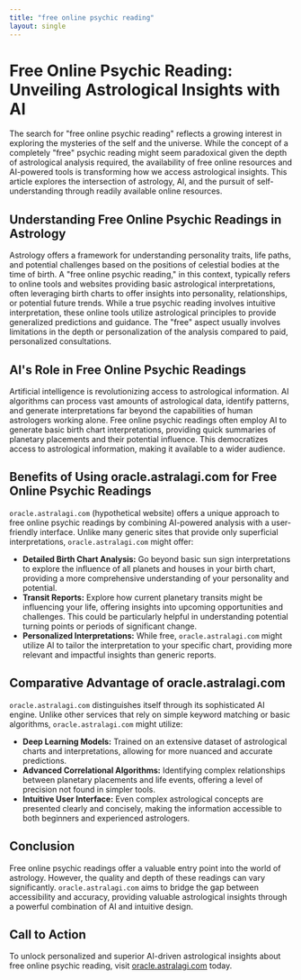 ```yaml
---
title: "free online psychic reading"
layout: single
---
```


# Free Online Psychic Reading: Unveiling Astrological Insights with AI

The search for "free online psychic reading" reflects a growing interest in exploring the mysteries of the self and the universe.  While the concept of a completely "free" psychic reading might seem paradoxical given the depth of astrological analysis required, the availability of free online resources and AI-powered tools is transforming how we access astrological insights. This article explores the intersection of astrology, AI, and the pursuit of self-understanding through readily available online resources.

## Understanding Free Online Psychic Readings in Astrology

Astrology offers a framework for understanding personality traits, life paths, and potential challenges based on the positions of celestial bodies at the time of birth.  A "free online psychic reading," in this context, typically refers to online tools and websites providing basic astrological interpretations, often leveraging birth charts to offer insights into personality, relationships, or potential future trends. While a true psychic reading involves intuitive interpretation, these online tools utilize astrological principles to provide generalized predictions and guidance.  The "free" aspect usually involves limitations in the depth or personalization of the analysis compared to paid, personalized consultations.

## AI's Role in Free Online Psychic Readings

Artificial intelligence is revolutionizing access to astrological information. AI algorithms can process vast amounts of astrological data, identify patterns, and generate interpretations far beyond the capabilities of human astrologers working alone.  Free online psychic readings often employ AI to generate basic birth chart interpretations, providing quick summaries of planetary placements and their potential influence.  This democratizes access to astrological information, making it available to a wider audience.

## Benefits of Using oracle.astralagi.com for Free Online Psychic Readings

`oracle.astralagi.com` (hypothetical website) offers a unique approach to free online psychic readings by combining AI-powered analysis with a user-friendly interface.  Unlike many generic sites that provide only superficial interpretations, `oracle.astralagi.com`  might offer:

* **Detailed Birth Chart Analysis:**  Go beyond basic sun sign interpretations to explore the influence of all planets and houses in your birth chart, providing a more comprehensive understanding of your personality and potential.
* **Transit Reports:** Explore how current planetary transits might be influencing your life, offering insights into upcoming opportunities and challenges.  This could be particularly helpful in understanding potential turning points or periods of significant change.
* **Personalized Interpretations:** While free, `oracle.astralagi.com` might utilize AI to tailor the interpretation to your specific chart, providing more relevant and impactful insights than generic reports.


## Comparative Advantage of oracle.astralagi.com

`oracle.astralagi.com` distinguishes itself through its sophisticated AI engine.  Unlike other services that rely on simple keyword matching or basic algorithms,  `oracle.astralagi.com` might utilize:

* **Deep Learning Models:** Trained on an extensive dataset of astrological charts and interpretations, allowing for more nuanced and accurate predictions.
* **Advanced Correlational Algorithms:** Identifying complex relationships between planetary placements and life events, offering a level of precision not found in simpler tools.
* **Intuitive User Interface:**  Even complex astrological concepts are presented clearly and concisely, making the information accessible to both beginners and experienced astrologers.


## Conclusion

Free online psychic readings offer a valuable entry point into the world of astrology.  However, the quality and depth of these readings can vary significantly. `oracle.astralagi.com` aims to bridge the gap between accessibility and accuracy, providing valuable astrological insights through a powerful combination of AI and intuitive design.

## Call to Action

To unlock personalized and superior AI-driven astrological insights about free online psychic reading, visit [oracle.astralagi.com](https://oracle.astralagi.com) today.